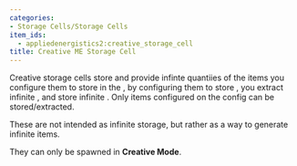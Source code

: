 ```yaml
---
categories:
- Storage Cells/Storage Cells
item_ids:
  - appliedenergistics2:creative_storage_cell
title: Creative ME Storage Cell
---
```


Creative storage cells store and provide infinte quantiies of the items you
configure them to store in the <ItemLink
id="appliedenergistics2:cell_workbench"/>, by configuring them to
store <ItemLink id="minecraft:iron_ingot"/>, you extract infinite
<ItemLink id="minecraft:iron_ingot"/>, and store infinite <ItemLink
id="minecraft:iron_ingot"/>. Only items configured on the config can
be stored/extracted.



These are not intended as infinite storage, but rather as a way to generate
infinite items.



They can only be spawned in **Creative Mode**.
